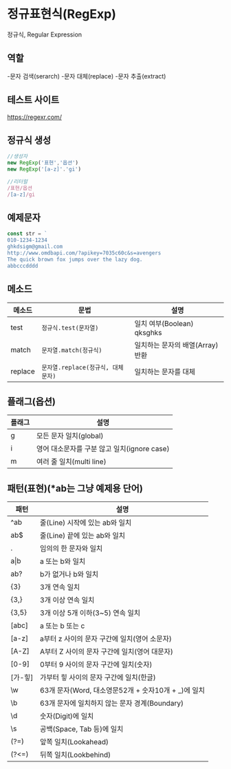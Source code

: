 # 정규표현식(RegExp)
정규식, Regular Expression

## 역할
-문자 검색(serarch)
-문자 대체(replace)
-문자 추출(extract)

## 테스트 사이트
https://regexr.com/

## 정규식 생성

```js
//생성자
new RegExp('표현','옵션')
new RegExp('[a-z]'.'gi')

//리터럴
/표현/옵션
/[a-z]/gi
```

## 예제문자
```js
const str = `
010-1234-1234
ghkdsigm@gmail.com
http://www.omdbapi.com/?apikey=7035c60c&s=avengers
The quick brown fox jumps over the lazy dog.
abbcccdddd
```

## 메소드
메소드|문법|설명
--|--|--
test | `정규식.test(문자열)` | 일치 여부(Boolean) qksghks
match | `문자열.match(정규식)` | 일치하는 문자의 배열(Array) 반환
replace | `문자열.replace(정규식, 대체문자)` | 일치하는 문자를 대체


## 플래그(옵션)
플래그|설명
--|--
g | 모든 문자 일치(global)
i | 영어 대소문자를 구분 않고 일치(ignore case)
m | 여러 줄 일치(multi line)


## 패턴(표현)(*ab는 그냥 예제용 단어)
패턴|설명
--|--
^ab | 줄(Line) 시작에 있는 ab와 일치
ab$ | 줄(Line) 끝에 있는 ab와 일치
. | 임의의 한 문자와 일치
a&verbar;b | a 또는 b와 일치
ab? | b가 없거나 b와 일치
{3} | 3개 연속 일치
{3,} | 3개 이상 연속 일치
{3,5} | 3개 이상 5개 이하(3~5) 연속 일치
[abc] | a 또는 b 또는 c
[a-z] | a부터 z 사이의 문자 구간에 일치(영어 소문자)
[A-Z] | A부터 Z 사이의 문자 구간에 일치(영어 대문자)
[0-9] | 0부터 9 사이의 문자 구간에 일치(숫자)
[가-힣] | 가부터 힣 사이의 문자 구간에 일치(한글)
\w | 63개 문자(Word, 대소영문52개 + 숫자10개 + _)에 일치
\b | 63개 문자에 일치하지 않는 문자 경계(Boundary)
\d | 숫자(Digit)에 일치
\s | 공백(Space, Tab 등)에 일치
(?=) | 앞쪽 일치(Lookahead)
(?<=) | 뒤쪽 일치(Lookbehind)
 